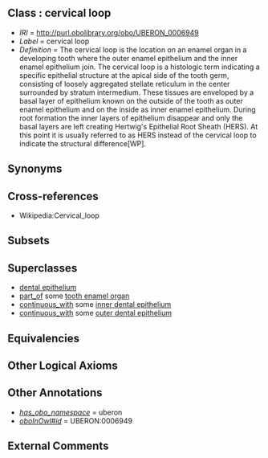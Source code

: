 
## Class : cervical loop

 * *IRI* = http://purl.obolibrary.org/obo/UBERON_0006949
 * *Label* = cervical loop
 * *Definition* = The cervical loop is the location on an enamel organ in a developing tooth where the outer enamel epithelium and the inner enamel epithelium join. The cervical loop is a histologic term indicating a specific epithelial structure at the apical side of the tooth germ, consisting of loosely aggregated stellate reticulum in the center surrounded by stratum intermedium. These tissues are enveloped by a basal layer of epithelium known on the outside of the tooth as outer enamel epithelium and on the inside as inner enamel epithelium. During root formation the inner layers of epithelium disappear and only the basal layers are left creating Hertwig's Epithelial Root Sheath (HERS). At this point it is usually referred to as HERS instead of the cervical loop to indicate the structural difference[WP].

## Synonyms


## Cross-references

 * Wikipedia:Cervical_loop

## Subsets


## Superclasses

 * [dental epithelium](../../UBERON/43/UBERON_0003843.md)
 * [part_of](../../BFO/50/BFO_0000050.md) some [tooth enamel organ](../../UBERON/76/UBERON_0005176.md)
 * [continuous_with](../../FMA/72/FMA_85972.md) some [inner dental epithelium](../../UBERON/51/UBERON_0006951.md)
 * [continuous_with](../../FMA/72/FMA_85972.md) some [outer dental epithelium](../../UBERON/52/UBERON_0006952.md)

## Equivalencies


## Other Logical Axioms


## Other Annotations

 * *[has_obo_namespace](../../ce/oboInOwl#hasOBONamespace.md)* = uberon
 * *[oboInOwl#id](../../id/oboInOwl#id.md)* = UBERON:0006949

## External Comments

